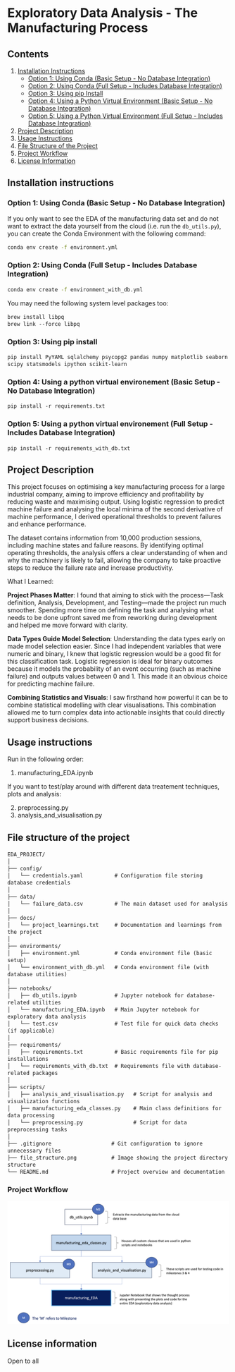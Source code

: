 # Exploratory Data Analysis - The Manufacturing Process

## Contents
1. [Installation Instructions](#installation-instructions)
   - [Option 1: Using Conda (Basic Setup - No Database Integration)](#option-1-using-conda-basic-setup---no-database-integration)
   - [Option 2: Using Conda (Full Setup - Includes Database Integration)](#option-2-using-conda-full-setup---includes-database-integration)
   - [Option 3: Using pip Install](#option-3-using-pip-install)
   - [Option 4: Using a Python Virtual Environment (Basic Setup - No Database Integration)](#option-4-using-a-python-virtual-environment-basic-setup---no-database-integration)
   - [Option 5: Using a Python Virtual Environment (Full Setup - Includes Database Integration)](#option-5-using-a-python-virtual-environment-full-setup---includes-database-integration)
2. [Project Description](#project-description)
3. [Usage Instructions](#usage-instructions)
4. [File Structure of the Project](#file-structure-of-the-project)
5. [Project Workflow](#project-workflow)
6. [License Information](#license-information)

## Installation instructions
### Option 1: Using Conda (Basic Setup - No Database Integration)

If you only want to see the EDA of the manufacturing data set and do not want to extract the data yourself from the cloud (i.e. run the `db_utils.py`), you can create the Conda Environment with the following command:

```bash
conda env create -f environment.yml
```
### Option 2: Using Conda (Full Setup - Includes Database Integration)

```bash
conda env create -f environment_with_db.yml
```
You may need the following system level packages too:

```
brew install libpq
brew link --force libpq
```
### Option 3: Using pip install 

```
pip install PyYAML sqlalchemy psycopg2 pandas numpy matplotlib seaborn scipy statsmodels ipython scikit-learn
```
### Option 4: Using a python virtual environement (Basic Setup - No Database Integration)

```
pip install -r requirements.txt
```
### Option 5: Using a python virtual environement (Full Setup - Includes Database Integration)

```
pip install -r requirements_with_db.txt
```
## Project Description

This project focuses on optimising a key manufacturing process for a large industrial company, aiming to improve efficiency and profitability by reducing waste and maximising output. Using logistic regression to predict machine failure and analysing the local minima of the second derivative of machine performance, I derived operational thresholds to prevent failures and enhance performance.

The dataset contains information from 10,000 production sessions, including machine states and failure reasons. By identifying optimal operating thresholds, the analysis offers a clear understanding of when and why the machinery is likely to fail, allowing the company to take proactive steps to reduce the failure rate and increase productivity.

 What I Learned:

**Project Phases Matter**: I found that aiming to stick with the process—Task definition, Analysis, Development, and Testing—made the project run much smoother. Spending more time on defining the task and analysing what needs to be done upfront saved me from reworking during development and helped me move forward with clarity.

**Data Types Guide Model Selection**: Understanding the data types early on made model selection easier. Since I had independent variables that were numeric and binary, I knew that logistic regression would be a good fit for this classification task. Logistic regression is ideal for binary outcomes because it models the probability of an event occurring (such as machine failure) and outputs values between 0 and 1. This made it an obvious choice for predicting machine failure.

**Combining Statistics and Visuals**: I saw firsthand how powerful it can be to combine statistical modelling with clear visualisations. This combination allowed me to turn complex data into actionable insights that could directly support business decisions.

## Usage instructions

Run in the following order:
1. manufacturing_EDA.ipynb

If you want to test/play around with different data treatement techniques, plots and analysis:

2. preprocessing.py
3. analysis_and_visualisation.py


## File structure of the project

```
EDA_PROJECT/
│
├── config/
│   └── credentials.yaml          # Configuration file storing database credentials
│
├── data/
│   └── failure_data.csv          # The main dataset used for analysis
│
├── docs/
│   └── project_learnings.txt     # Documentation and learnings from the project
│
├── environments/
│   ├── environment.yml           # Conda environment file (basic setup)
│   └── environment_with_db.yml   # Conda environment file (with database utilities)
│
├── notebooks/
│   ├── db_utils.ipynb            # Jupyter notebook for database-related utilities
│   └── manufacturing_EDA.ipynb   # Main Jupyter notebook for exploratory data analysis
│   └── test.csv                  # Test file for quick data checks (if applicable)
│
├── requirements/
│   ├── requirements.txt          # Basic requirements file for pip installations
│   └── requirements_with_db.txt  # Requirements file with database-related packages
│
├── scripts/
│   ├── analysis_and_visualisation.py   # Script for analysis and visualization functions
│   ├── manufacturing_eda_classes.py    # Main class definitions for data processing
│   └── preprocessing.py                # Script for data preprocessing tasks
│
├── .gitignore                   # Git configuration to ignore unnecessary files
├── file_structure.png           # Image showing the project directory structure
└── README.md                    # Project overview and documentation

```

### Project Workflow
![alt text](<file_structure.png>)

## License information
Open to all 

